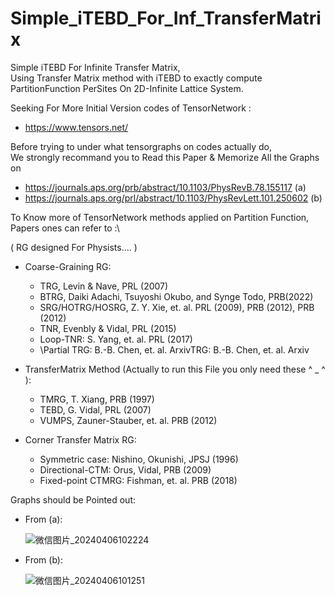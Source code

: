 # Simple_iTEBD_For_Inf_TransferMatrix
Simple iTEBD For Infinite Transfer Matrix, \
Using Transfer Matrix method with iTEBD to exactly compute PartitionFunction PerSites On 2D-Infinite Lattice System. 

Seeking For More Initial Version codes of TensorNetwork :
- https://www.tensors.net/

Before trying to under what tensorgraphs on codes actually do,\
We strongly recommand you to Read this Paper & Memorize All the Graphs on
- https://journals.aps.org/prb/abstract/10.1103/PhysRevB.78.155117 (a)
- https://journals.aps.org/prl/abstract/10.1103/PhysRevLett.101.250602 (b)
 
To Know more of TensorNetwork methods applied on Partition Function, Papers ones can refer to :\
  
   ( RG designed For Physists.... )
- Coarse-Graining RG: 
    * TRG, Levin & Nave, PRL (2007)
    * BTRG, Daiki Adachi, Tsuyoshi Okubo, and Synge Todo, PRB(2022)
    * SRG/HOTRG/HOSRG, Z. Y. Xie, et. al. PRL (2009), PRB (2012), PRB (2012)
    * TNR, Evenbly & Vidal, PRL (2015)
    * Loop-TNR: S. Yang, et. al. PRL (2017)
    * \Partial TRG: B.-B. Chen, et. al. ArxivTRG: B.-B. Chen, et. al. Arxiv
      
- TransferMatrix Method (Actually to run this File you only need these ^ _ ^ ):
    * TMRG, T. Xiang, PRB (1997) 
    * TEBD, G. Vidal, PRL (2007) 
    * VUMPS, Zauner-Stauber, et. al. PRB (2012)
      
- Corner Transfer Matrix RG:
    * Symmetric case: Nishino, Okunishi, JPSJ (1996)
    * Directional-CTM: Orus, Vidal, PRB (2009)
    * Fixed-point CTMRG: Fishman, et. al. PRB (2018)


Graphs should be Pointed out:

 - From (a): 

   ![微信图片_20240406102224](https://github.com/Sauvignon2584/Simple_iTEBD_For_Inf_TransferMatrix/assets/112241604/5557ae6b-cacd-4273-a54b-2af74f6e3927)


   
 - From (b):

   ![微信图片_20240406101251](https://github.com/Sauvignon2584/Simple_iTEBD_For_Inf_TransferMatrix/assets/112241604/e38a676c-775a-4e96-9151-ea7e3f2cdb92)


   
 
